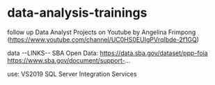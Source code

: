 # data-analysis-trainings
follow up Data Analyst Projects on Youtube by Angelina Frimpong (https://www.youtube.com/channel/UC0HS0EUIgPVrqIbde-2f1GQ)

data --LINKS--
SBA Open Data: https://data.sba.gov/dataset/ppp-foia
https://www.sba.gov/document/support-...

use:
VS2019
SQL Server Integration Services
